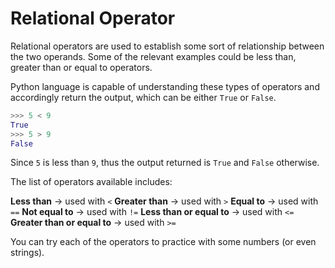 # Relational Operator

Relational operators are used to establish some sort of relationship between the two operands. Some of the relevant examples could be less than, greater than or equal to operators.

Python language is capable of understanding these types of operators and accordingly return the output, which can be either `True` or `False`.

```python
>>> 5 < 9
True
>>> 5 > 9
False
```

Since `5` is less than `9`, thus the output returned is `True` and `False` otherwise.

The list of operators available includes:

**Less than** → used with `<`
**Greater than** → used with `>`
**Equal to** → used with `==`
**Not equal to** → used with `!=`
**Less than or equal to** → used with `<=`
**Greater than or equal to** → used with `>=`

You can try each of the operators to practice with some numbers (or even strings).

